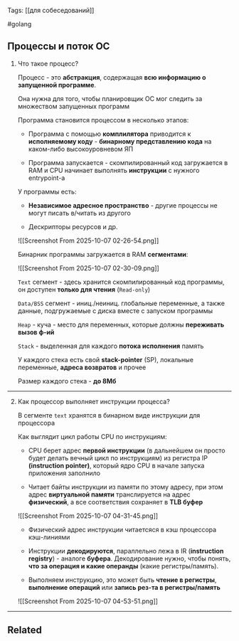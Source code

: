 Tags: [[для собеседований]]

#golang 



## Процессы и поток ОС



1. Что такое процесс?

	Процесс - это **абстракция**, содержащая **всю информацию о запущенной программе**.
	
	Она нужна для того, чтобы планировщик ОС мог следить за множеством запущенных программ
	
	
	Программа становится процессом в несколько этапов:
	
	- Программа с помощью **комплилятора** приводится к **исполняемому коду** - **бинарному представлению кода** на каком-либо высокоуровневом ЯП
	  
	- Программа запускается - скомпилированный код загружается в RAM и CPU начинает выполнять **инструкции** с нужного entrypoint-а
	
	
	
	У программы есть:
	
	- **Независимое адресное пространство** - другие процессы не могут писать в/читать из другого
	  
	- Дескрипторы ресурсов и др.
	
	![[Screenshot From 2025-10-07 02-26-54.png]]
	
	
	
	Бинарник программы загружается в RAM **сегментами**:
	
	![[Screenshot From 2025-10-07 02-30-09.png]]
	
	
	`Text` сегмент - здесь хранится скомпилированный код программы, он доступен **только для чтения** (`Read-only`)
	
	
	`Data/BSS` сегмент - иниц./неиниц. глобальные переменные, а также данные, подгружаемые с диска вместе с запуском программы
	
	
	`Heap` - куча - место для переменных, которые должны **переживать вызов ф-ий**
	
	
	`Stack` - выделенная для каждого **потока исполнения** память
	
	У каждого стека есть свой **stack-pointer** (SP), локальные переменные, **адреса возвратов** и прочее
	
	Размер каждого стека - **до 8Мб**
	


---


2. Как процессор выполняет инструкции процесса?

	В сегменте `text` хранятся в бинарном виде инструкции для процессора
	
	
	Как выглядит цикл работы CPU по инструкциям:
	
	- CPU берет адрес **первой инструкции** (в дальнейшем он просто будет делать вечный цикл по инструкциям) из регистра IP **(instruction pointer)**, который ядро CPU в начале запуска приложения заполнило
	  
	- Читает байты инструкции из памяти по этому адресу, при этом адрес **виртуальной памяти** транслируется на адрес **физический**, а все соответствия сохраняет в **TLB буфер**
	 
	![[Screenshot From 2025-10-07 04-31-45.png]]
	
	- Физический адрес инструкции читаетсяся в кэш процессора кэш-линиями
	
	- Инструкции **декодируются**, параллельно лежа в IR (**instruction registry**) - аналоге **буфера**. Декодирование нужно, чтобы понять, **что за операция и какие операнды** (какие регистры/память).
	
	- Выполняем инструкцию, это может быть **чтение в регистры**, **выполнение операций** или **запись рез-та в регистры/память**
	
	![[Screenshot From 2025-10-07 04-53-51.png]]
	
	
	
	
	
	


---


## Related


